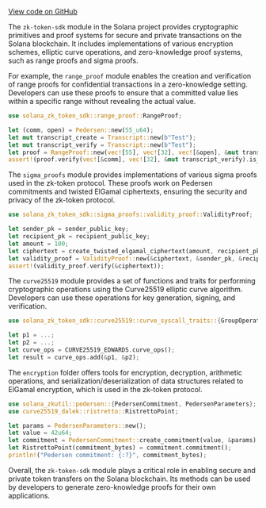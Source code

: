 [View code on GitHub](https://github.com/solana-labs/solana/tree/master/na/zk-token-sdk/src)

The `zk-token-sdk` module in the Solana project provides cryptographic primitives and proof systems for secure and private transactions on the Solana blockchain. It includes implementations of various encryption schemes, elliptic curve operations, and zero-knowledge proof systems, such as range proofs and sigma proofs.

For example, the `range_proof` module enables the creation and verification of range proofs for confidential transactions in a zero-knowledge setting. Developers can use these proofs to ensure that a committed value lies within a specific range without revealing the actual value.

```rust
use solana_zk_token_sdk::range_proof::RangeProof;

let (comm, open) = Pedersen::new(55_u64);
let mut transcript_create = Transcript::new(b"Test");
let mut transcript_verify = Transcript::new(b"Test");
let proof = RangeProof::new(vec![55], vec![32], vec![&open], &mut transcript_create);
assert!(proof.verify(vec![&comm], vec![32], &mut transcript_verify).is_ok());
```

The `sigma_proofs` module provides implementations of various sigma proofs used in the zk-token protocol. These proofs work on Pedersen commitments and twisted ElGamal ciphertexts, ensuring the security and privacy of the zk-token protocol.

```rust
use solana_zk_token_sdk::sigma_proofs::validity_proof::ValidityProof;

let sender_pk = sender_public_key;
let recipient_pk = recipient_public_key;
let amount = 100;
let ciphertext = create_twisted_elgamal_ciphertext(amount, recipient_pk);
let validity_proof = ValidityProof::new(&ciphertext, &sender_pk, &recipient_pk);
assert!(validity_proof.verify(&ciphertext));
```

The `curve25519` module provides a set of functions and traits for performing cryptographic operations using the Curve25519 elliptic curve algorithm. Developers can use these operations for key generation, signing, and verification.

```rust
use solana_zk_token_sdk::curve25519::curve_syscall_traits::{GroupOperations, CURVE25519_EDWARDS};

let p1 = ...;
let p2 = ...;
let curve_ops = CURVE25519_EDWARDS.curve_ops();
let result = curve_ops.add(&p1, &p2);
```

The `encryption` folder offers tools for encryption, decryption, arithmetic operations, and serialization/deserialization of data structures related to ElGamal encryption, which is used in the zk-token protocol.

```rust
use solana_zkutil::pedersen::{PedersenCommitment, PedersenParameters};
use curve25519_dalek::ristretto::RistrettoPoint;

let params = PedersenParameters::new();
let value = 42u64;
let commitment = PedersenCommitment::create_commitment(value, &params);
let RistrettoPoint(commitment_bytes) = commitment.commitment();
println!("Pedersen commitment: {:?}", commitment_bytes);
```

Overall, the `zk-token-sdk` module plays a critical role in enabling secure and private token transfers on the Solana blockchain. Its methods can be used by developers to generate zero-knowledge proofs for their own applications.
